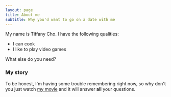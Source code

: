 ```yaml
---
layout: page
title: About me
subtitle: Why you'd want to go on a date with me
---
```


My name is Tiffany Cho. I have the following qualities:

- I can cook
- I like to play video games

What else do you need?

### My story

To be honest, I'm having some trouble remembering right now, so why don't you just watch [my movie](https://en.wikipedia.org/wiki/The_Princess_Bride_%28film%29) and it will answer **all** your questions.

